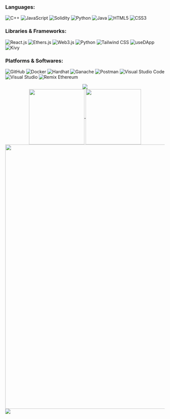 ### Languages:
![C++](https://img.shields.io/badge/C%2B%2B-00599C?style=for-the-badge&logo=c%2B%2B&logoColor=00599C&labelColor=white) ![JavaScript](https://img.shields.io/badge/JavaScript-F7DF1E?style=for-the-badge&logo=javascript&logoColor=F7DF1E&labelColor=black) ![Solidity](https://img.shields.io/badge/Solidity-black?style=for-the-badge&logo=solidity&logoColor=black&labelColor=white) ![Python](https://img.shields.io/badge/Python-3776AB?style=for-the-badge&logo=python&logoColor=3776AB&labelColor=white) ![Java](https://img.shields.io/badge/Java-E76F01?style=for-the-badge&logo=java&logoColor=E76F01&labelColor=white) ![HTML5](https://img.shields.io/badge/HTML5-E34F26?style=for-the-badge&logo=html5&logoColor=E34F26&labelColor=white) ![CSS3](https://img.shields.io/badge/CSS3-1572B6?style=for-the-badge&logo=css3&logoColor=1572B6&labelColor=white)

### Libraries & Frameworks:
![React.js](https://img.shields.io/badge/React.js-61DAFB?style=for-the-badge&logo=react&logoColor=61DAFB&labelColor=white) ![Ethers.js](https://img.shields.io/badge/Ethers.js-2535A0?style=for-the-badge&logo=ethersdotjs&logoColor=white&labelColor=white) ![Web3.js](https://img.shields.io/badge/Web3.js-EF6830?style=for-the-badge&logo=web3dotjs&logoColor=EF6830&labelColor=white) ![Python](https://img.shields.io/badge/Python-3776AB?style=for-the-badge&logo=python&logoColor=3776AB&labelColor=white) ![Tailwind CSS](https://img.shields.io/badge/Tailwind_CSS-38BDF8?style=for-the-badge&logo=tailwind-css&logoColor=38BDF8&labelColor=white) ![useDApp](https://img.shields.io/badge/useDApp-807CE2?style=for-the-badge&logo=usedapp&logoColor=white&labelColor=white) ![Kivy](https://img.shields.io/badge/Kivy-404143?style=for-the-badge&logo=kivy&logoColor=white&labelColor=white)

### Platforms & Softwares:
![GitHub](https://img.shields.io/badge/GitHub-white?style=for-the-badge&logo=github&logoColor=white&labelColor=100000) ![Docker](https://img.shields.io/badge/Docker-228DE3?style=for-the-badge&logo=docker&logoColor=228DE3&labelColor=white) ![Hardhat](https://img.shields.io/badge/Hardhat-F2E402?style=for-the-badge&logo=hardhat&logoColor=white&labelColor=white) ![Ganache](https://img.shields.io/badge/Ganache-D89E5E?style=for-the-badge&logo=ganache&logoColor=F2E402&labelColor=white) ![Postman](https://img.shields.io/badge/Postman-FF6C38?style=for-the-badge&logo=postman&logoColor=FF6C38&labelColor=white)
![Visual Studio Code](https://img.shields.io/badge/Visual_Studio_Code-0074C2?style=for-the-badge&logo=visual-studio-code&logoColor=0074C2&labelColor=white) ![Visual Studio](https://img.shields.io/badge/Visual_Studio-61218C?style=for-the-badge&logo=visual-studio&logoColor=61218C&labelColor=white) ![Remix Ethereum](https://img.shields.io/badge/Remix_Ethereum-393E5E?style=for-the-badge&logo=remix-ethereum&logoColor=white&labelColor=white)


<div align="center">
  <img src='http://github-profile-summary-cards.vercel.app/api/cards/profile-details?username=snowyfield1906&theme=vue'/>
</div>
<div align="center">
  <a href="https://fb.com/trantieuvann">
  <img align="center" src="https://github-readme-stats.vercel.app/api?username=SnowyField1906&show_icons=true&theme=vue&include_all_commits=true&show_owner=true&hide=stars" height="175px"/>
</a>
<a href="http://fb.com/trantieuvann">
  <img align="center" src="https://github-readme-stats.vercel.app/api/top-langs/?username=SnowyField1906&layout=compact&theme=vue&langs_count=8" height="175px"/>
</a>
<a href="https://wakatime.com/@SnowyField1906">
  <img align="center" src="https://github-readme-stats.vercel.app/api/wakatime?username=SnowyField1906&theme=vue&v=1" width="837px"/>
</a>
</div>

<a>
  <img align="center" src="https://gpvc.arturio.dev/SnowyField1906">
</a>

